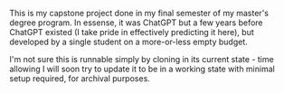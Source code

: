 This is my capstone project done in my final semester of my master's degree program. In essense, it was ChatGPT but a few years before ChatGPT existed (I take pride in effectively predicting it here), but developed by a single student on a more-or-less empty budget.

I'm not sure this is runnable simply by cloning in its current state - time allowing I will soon try to update it to be in a working state with minimal setup required, for archival purposes.
